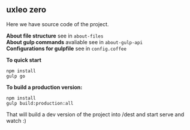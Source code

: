 ## uxleo zero

Here we have source code of the project.

**About file structure** see in `about-files`  
**About gulp commands** avaliable see in `about-gulp-api`  
**Configurations for gulpfile** see in `config.coffee`  

**To quick start**

```
npm install
gulp go
```

**To build a production version:**  

```
npm install
gulp build:production:all
```

That will build a dev version of the project into /dest and start serve and watch :)